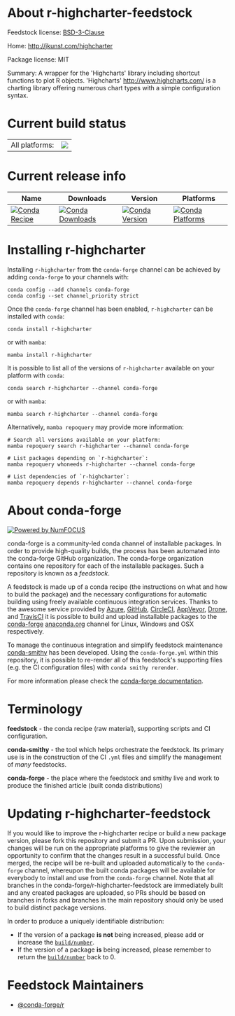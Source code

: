 About r-highcharter-feedstock
=============================

Feedstock license: [BSD-3-Clause](https://github.com/conda-forge/r-highcharter-feedstock/blob/main/LICENSE.txt)

Home: http://jkunst.com/highcharter

Package license: MIT

Summary: A wrapper for the 'Highcharts' library including shortcut functions to plot R objects. 'Highcharts' <http://www.highcharts.com/> is a charting library offering numerous chart types with a simple configuration syntax.

Current build status
====================


<table><tr><td>All platforms:</td>
    <td>
      <a href="https://dev.azure.com/conda-forge/feedstock-builds/_build/latest?definitionId=3417&branchName=main">
        <img src="https://dev.azure.com/conda-forge/feedstock-builds/_apis/build/status/r-highcharter-feedstock?branchName=main">
      </a>
    </td>
  </tr>
</table>

Current release info
====================

| Name | Downloads | Version | Platforms |
| --- | --- | --- | --- |
| [![Conda Recipe](https://img.shields.io/badge/recipe-r--highcharter-green.svg)](https://anaconda.org/conda-forge/r-highcharter) | [![Conda Downloads](https://img.shields.io/conda/dn/conda-forge/r-highcharter.svg)](https://anaconda.org/conda-forge/r-highcharter) | [![Conda Version](https://img.shields.io/conda/vn/conda-forge/r-highcharter.svg)](https://anaconda.org/conda-forge/r-highcharter) | [![Conda Platforms](https://img.shields.io/conda/pn/conda-forge/r-highcharter.svg)](https://anaconda.org/conda-forge/r-highcharter) |

Installing r-highcharter
========================

Installing `r-highcharter` from the `conda-forge` channel can be achieved by adding `conda-forge` to your channels with:

```
conda config --add channels conda-forge
conda config --set channel_priority strict
```

Once the `conda-forge` channel has been enabled, `r-highcharter` can be installed with `conda`:

```
conda install r-highcharter
```

or with `mamba`:

```
mamba install r-highcharter
```

It is possible to list all of the versions of `r-highcharter` available on your platform with `conda`:

```
conda search r-highcharter --channel conda-forge
```

or with `mamba`:

```
mamba search r-highcharter --channel conda-forge
```

Alternatively, `mamba repoquery` may provide more information:

```
# Search all versions available on your platform:
mamba repoquery search r-highcharter --channel conda-forge

# List packages depending on `r-highcharter`:
mamba repoquery whoneeds r-highcharter --channel conda-forge

# List dependencies of `r-highcharter`:
mamba repoquery depends r-highcharter --channel conda-forge
```


About conda-forge
=================

[![Powered by
NumFOCUS](https://img.shields.io/badge/powered%20by-NumFOCUS-orange.svg?style=flat&colorA=E1523D&colorB=007D8A)](https://numfocus.org)

conda-forge is a community-led conda channel of installable packages.
In order to provide high-quality builds, the process has been automated into the
conda-forge GitHub organization. The conda-forge organization contains one repository
for each of the installable packages. Such a repository is known as a *feedstock*.

A feedstock is made up of a conda recipe (the instructions on what and how to build
the package) and the necessary configurations for automatic building using freely
available continuous integration services. Thanks to the awesome service provided by
[Azure](https://azure.microsoft.com/en-us/services/devops/), [GitHub](https://github.com/),
[CircleCI](https://circleci.com/), [AppVeyor](https://www.appveyor.com/),
[Drone](https://cloud.drone.io/welcome), and [TravisCI](https://travis-ci.com/)
it is possible to build and upload installable packages to the
[conda-forge](https://anaconda.org/conda-forge) [anaconda.org](https://anaconda.org/)
channel for Linux, Windows and OSX respectively.

To manage the continuous integration and simplify feedstock maintenance
[conda-smithy](https://github.com/conda-forge/conda-smithy) has been developed.
Using the ``conda-forge.yml`` within this repository, it is possible to re-render all of
this feedstock's supporting files (e.g. the CI configuration files) with ``conda smithy rerender``.

For more information please check the [conda-forge documentation](https://conda-forge.org/docs/).

Terminology
===========

**feedstock** - the conda recipe (raw material), supporting scripts and CI configuration.

**conda-smithy** - the tool which helps orchestrate the feedstock.
                   Its primary use is in the construction of the CI ``.yml`` files
                   and simplify the management of *many* feedstocks.

**conda-forge** - the place where the feedstock and smithy live and work to
                  produce the finished article (built conda distributions)


Updating r-highcharter-feedstock
================================

If you would like to improve the r-highcharter recipe or build a new
package version, please fork this repository and submit a PR. Upon submission,
your changes will be run on the appropriate platforms to give the reviewer an
opportunity to confirm that the changes result in a successful build. Once
merged, the recipe will be re-built and uploaded automatically to the
`conda-forge` channel, whereupon the built conda packages will be available for
everybody to install and use from the `conda-forge` channel.
Note that all branches in the conda-forge/r-highcharter-feedstock are
immediately built and any created packages are uploaded, so PRs should be based
on branches in forks and branches in the main repository should only be used to
build distinct package versions.

In order to produce a uniquely identifiable distribution:
 * If the version of a package **is not** being increased, please add or increase
   the [``build/number``](https://docs.conda.io/projects/conda-build/en/latest/resources/define-metadata.html#build-number-and-string).
 * If the version of a package **is** being increased, please remember to return
   the [``build/number``](https://docs.conda.io/projects/conda-build/en/latest/resources/define-metadata.html#build-number-and-string)
   back to 0.

Feedstock Maintainers
=====================

* [@conda-forge/r](https://github.com/orgs/conda-forge/teams/r/)

